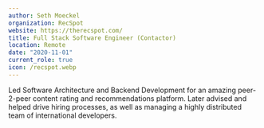 ```yaml
---
author: Seth Moeckel
organization: RecSpot
website: https://therecspot.com/
title: Full Stack Software Engineer (Contactor)
location: Remote
date: "2020-11-01"
current_role: true
icon: /recspot.webp
---
```


Led Software Architecture and Backend Development for an amazing peer-2-peer content rating and recommendations platform. Later advised and helped drive hiring processes, as well as managing a highly distributed team of international developers.
